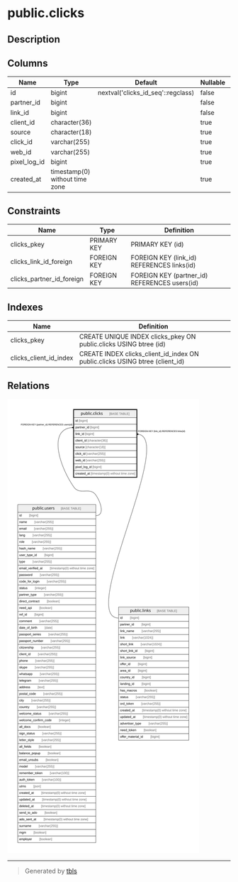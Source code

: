 # public.clicks

## Description

## Columns

| Name | Type | Default | Nullable | Children | Parents | Comment |
| ---- | ---- | ------- | -------- | -------- | ------- | ------- |
| id | bigint | nextval('clicks_id_seq'::regclass) | false |  |  |  |
| partner_id | bigint |  | false |  | [public.users](public.users.md) |  |
| link_id | bigint |  | false |  | [public.links](public.links.md) |  |
| client_id | character(36) |  | true |  |  |  |
| source | character(18) |  | true |  |  |  |
| click_id | varchar(255) |  | true |  |  |  |
| web_id | varchar(255) |  | true |  |  |  |
| pixel_log_id | bigint |  | true |  |  |  |
| created_at | timestamp(0) without time zone |  | true |  |  |  |

## Constraints

| Name | Type | Definition |
| ---- | ---- | ---------- |
| clicks_pkey | PRIMARY KEY | PRIMARY KEY (id) |
| clicks_link_id_foreign | FOREIGN KEY | FOREIGN KEY (link_id) REFERENCES links(id) |
| clicks_partner_id_foreign | FOREIGN KEY | FOREIGN KEY (partner_id) REFERENCES users(id) |

## Indexes

| Name | Definition |
| ---- | ---------- |
| clicks_pkey | CREATE UNIQUE INDEX clicks_pkey ON public.clicks USING btree (id) |
| clicks_client_id_index | CREATE INDEX clicks_client_id_index ON public.clicks USING btree (client_id) |

## Relations

![er](public.clicks.svg)

---

> Generated by [tbls](https://github.com/k1LoW/tbls)
